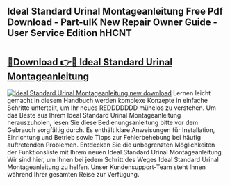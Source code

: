 ## Ideal Standard Urinal Montageanleitung Free Pdf Download - Part-uIK New Repair Owner Guide - User Service Edition hHCNT

# <h2><a href="http://df8y9w.blite.top/?on=Ideal+Standard+Urinal+Montageanleitung">🔗Download 👉🔴 Ideal Standard Urinal Montageanleitung</a></h2>

[![Ideal Standard Urinal Montageanleitung new download](https://i.imgur.com/lujVjoI.png)](http://df8y9w.blite.top/?on=Ideal+Standard+Urinal+Montageanleitung)
Lernen leicht gemacht In diesem Handbuch werden komplexe Konzepte in einfache Schritte unterteilt, um Ihr neues REDDDDDDD mühelos zu verstehen. Um das Beste aus Ihrem Ideal Standard Urinal Montageanleitung herauszuholen, lesen Sie diese Bedienungsanleitung bitte vor dem Gebrauch sorgfältig durch. Es enthält klare Anweisungen für Installation, Einrichtung und Betrieb sowie Tipps zur Fehlerbehebung bei häufig auftretenden Problemen. Entdecken Sie die unbegrenzten Möglichkeiten der Funktionsliste mit Ihrem neuen Ideal Standard Urinal Montageanleitung. Wir sind hier, um Ihnen bei jedem Schritt des Weges Ideal Standard Urinal Montageanleitung zu helfen. Unser Kundensupport-Team steht Ihnen während Ihrer gesamten Reise zur Verfügung.
